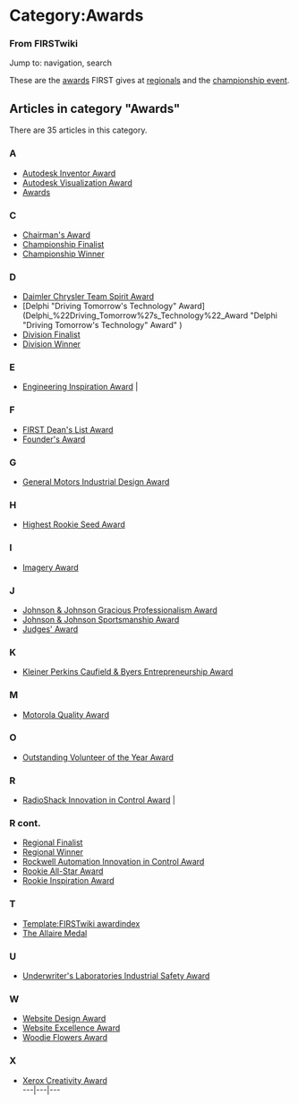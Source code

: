 # Category:Awards

### From FIRSTwiki

Jump to: navigation, search

These are the [awards](Awards "Awards" ) FIRST gives at
[regionals](Regional "Regional" ) and the [championship
event](Championship_event "Championship event" ).

  

## Articles in category "Awards"

There are 35 articles in this category.

### A

  * [Autodesk Inventor Award](Autodesk_Inventor_Award "Autodesk Inventor Award" )
  * [Autodesk Visualization Award](Autodesk_Visualization_Award "Autodesk Visualization Award" )
  * [Awards](Awards "Awards" )

### C

  * [Chairman's Award](Chairman%27s_Award "Chairman's Award" )
  * [Championship Finalist](Championship_Finalist "Championship Finalist" )
  * [Championship Winner](Championship_Winner "Championship Winner" )

### D

  * [Daimler Chrysler Team Spirit Award](Daimler_Chrysler_Team_Spirit_Award "Daimler Chrysler Team Spirit Award" )
  * [Delphi "Driving Tomorrow's Technology" Award](Delphi_%22Driving_Tomorrow%27s_Technology%22_Award "Delphi "Driving Tomorrow's Technology" Award" )
  * [Division Finalist](Division_Finalist "Division Finalist" )
  * [Division Winner](Division_Winner "Division Winner" )

### E

  * [Engineering Inspiration Award](Engineering_Inspiration_Award "Engineering Inspiration Award" )
|

### F

  * [FIRST Dean's List Award](FIRST_Dean%27s_List_Award "FIRST Dean's List Award" )
  * [Founder's Award](Founder%27s_Award "Founder's Award" )

### G

  * [General Motors Industrial Design Award](General_Motors_Industrial_Design_Award "General Motors Industrial Design Award" )

### H

  * [Highest Rookie Seed Award](Highest_Rookie_Seed_Award "Highest Rookie Seed Award" )

### I

  * [Imagery Award](Imagery_Award "Imagery Award" )

### J

  * [Johnson & Johnson Gracious Professionalism Award](Johnson_%26_Johnson_Gracious_Professionalism_Award "Johnson & Johnson Gracious Professionalism Award" )
  * [Johnson & Johnson Sportsmanship Award](Johnson_%26_Johnson_Sportsmanship_Award "Johnson & Johnson Sportsmanship Award" )
  * [Judges' Award](Judges%27_Award "Judges' Award" )

### K

  * [Kleiner Perkins Caufield & Byers Entrepreneurship Award](Kleiner_Perkins_Caufield_%26_Byers_Entrepreneurship_Award "Kleiner Perkins Caufield & Byers Entrepreneurship Award" )

### M

  * [Motorola Quality Award](Motorola_Quality_Award "Motorola Quality Award" )

### O

  * [Outstanding Volunteer of the Year Award](Outstanding_Volunteer_of_the_Year_Award "Outstanding Volunteer of the Year Award" )

### R

  * [RadioShack Innovation in Control Award](RadioShack_Innovation_in_Control_Award "RadioShack Innovation in Control Award" )
|

### R cont.

  * [Regional Finalist](Regional_Finalist "Regional Finalist" )
  * [Regional Winner](Regional_Winner "Regional Winner" )
  * [Rockwell Automation Innovation in Control Award](Rockwell_Automation_Innovation_in_Control_Award "Rockwell Automation Innovation in Control Award" )
  * [Rookie All-Star Award](Rookie_All-Star_Award "Rookie All-Star Award" )
  * [Rookie Inspiration Award](Rookie_Inspiration_Award "Rookie Inspiration Award" )

### T

  * [Template:FIRSTwiki awardindex](Template:FIRSTwiki_awardindex "Template:FIRSTwiki awardindex" )
  * [The Allaire Medal](The_Allaire_Medal "The Allaire Medal" )

### U

  * [Underwriter's Laboratories Industrial Safety Award](Underwriter%27s_Laboratories_Industrial_Safety_Award "Underwriter's Laboratories Industrial Safety Award" )

### W

  * [Website Design Award](Website_Design_Award "Website Design Award" )
  * [Website Excellence Award](Website_Excellence_Award "Website Excellence Award" )
  * [Woodie Flowers Award](Woodie_Flowers_Award "Woodie Flowers Award" )

### X

  * [Xerox Creativity Award](Xerox_Creativity_Award "Xerox Creativity Award" )  
---|---|---  
  
